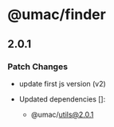 # @umac/finder

## 2.0.1

### Patch Changes

- update first js version (v2)

- Updated dependencies []:
  - @umac/utils@2.0.1
